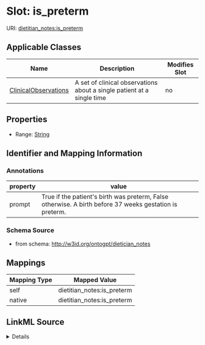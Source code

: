 

# Slot: is_preterm

URI: [dietitian_notes:is_preterm](dietitian_notes:is_preterm)



<!-- no inheritance hierarchy -->





## Applicable Classes

| Name | Description | Modifies Slot |
| --- | --- | --- |
| [ClinicalObservations](ClinicalObservations.md) | A set of clinical observations about a single patient at a single time |  no  |







## Properties

* Range: [String](String.md)





## Identifier and Mapping Information





### Annotations

| property | value |
| --- | --- |
| prompt | True if the patient's birth was preterm, False otherwise. A birth before 37 weeks gestation is preterm. |



### Schema Source


* from schema: http://w3id.org/ontogpt/dietician_notes




## Mappings

| Mapping Type | Mapped Value |
| ---  | ---  |
| self | dietitian_notes:is_preterm |
| native | dietitian_notes:is_preterm |




## LinkML Source

<details>
```yaml
name: is_preterm
annotations:
  prompt:
    tag: prompt
    value: True if the patient's birth was preterm, False otherwise. A birth before
      37 weeks gestation is preterm.
from_schema: http://w3id.org/ontogpt/dietician_notes
rank: 1000
alias: is_preterm
owner: ClinicalObservations
domain_of:
- ClinicalObservations
range: string

```
</details>